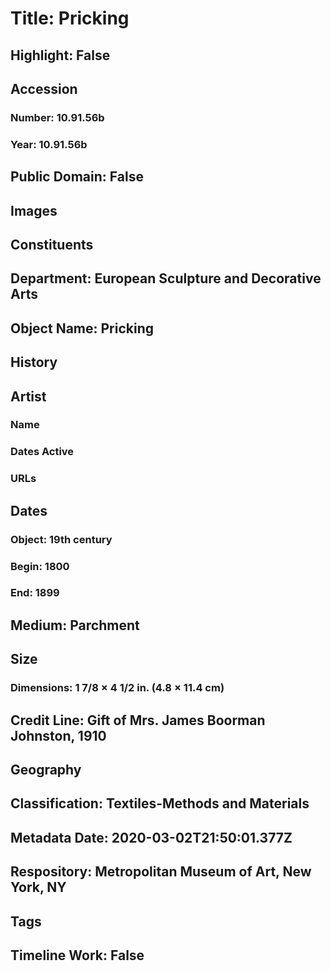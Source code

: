 # Title: Pricking
## Highlight: False
## Accession
### Number: 10.91.56b
### Year: 10.91.56b
## Public Domain: False
## Images
## Constituents
## Department: European Sculpture and Decorative Arts
## Object Name: Pricking
## History
## Artist
### Name
### Dates Active
### URLs
## Dates
### Object: 19th century
### Begin: 1800
### End: 1899
## Medium: Parchment
## Size
### Dimensions: 1 7/8 × 4 1/2 in. (4.8 × 11.4 cm)
## Credit Line: Gift of Mrs. James Boorman Johnston, 1910
## Geography
## Classification: Textiles-Methods and Materials
## Metadata Date: 2020-03-02T21:50:01.377Z
## Respository: Metropolitan Museum of Art, New York, NY
## Tags
## Timeline Work: False